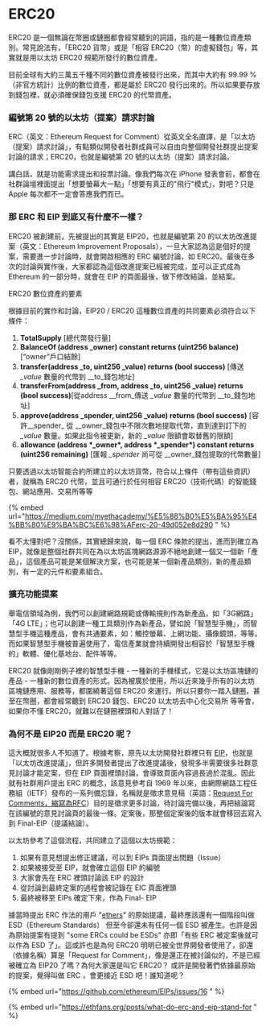 # ERC20

ERC20 是一個無論在幣圈或鏈圈都會經常聽到的詞語，指的是一種數位資產類別。常見說法有，「ERC20 貨幣」或是「相容 ERC20（幣）的虛擬錢包」等，其實就是用以太坊 ERC20 規範所發行的數位資產。

目前全球有大約三萬五千種不同的數位資產被發行出來，而其中大約有 99.99 %（非官方統計）比例的數位資產，都是屬於 ERC20 發行出來的。所以如果要存放到錢包裡，就必須確保錢包支援 ERC20 的代幣資產。

### 編號第 20 號的以太坊（提案）請求討論

ERC（英文：Ethereum Request for Comment）從英文全名直譯，是「以太坊（提案）請求討論」，有點類似開發者社群成員可以自由向整個開發社群提出提案討論的請求；ERC20，也就是編號第 20 號的以太坊（提案）請求討論。

講白話，就是功能需求提出和投票討論。像我們每次在 iPhone 發表會前，都會在社群論壇裡面提出「想要螢幕大一點」「想要有真正的"飛行"模式」，對吧？只是 Apple 每次都不一定會答應我們而已。

### 那 ERC 和 EIP 到底又有什麼不一樣？

ERC20 被創建前，先被提出的其實是 EIP20，也就是編號第 20 的以太坊改進提案（英文：Ethereum Improvement Proposals），一旦大家認為這是個好的提案，需要進一步討論時，就會開啟相應的 ERC 編號討論，如 ERC20。最後在多次的討論與實作後，大家都認為這個改進提案已經被完成，並可以正式成為 Ethereum 的一部分時，就會在 EIP 的頁面最後，做下修改結論，並結案。

ERC20 數位資產的要素

根據目前的實作和討論，EIP20 / ERC20 這種數位資產的共同要素必須符合以下條件：

1. **TotalSupply** \[總代幣發行量\]
2. **BalanceOf \(address \_owner\) constant returns \(uint256 balance\)**\[“owner”戶口結餘\]
3. **transfer\(address \_to, uint256 \_value\) returns \(bool success\)** \[傳送 _\_value_ 數量的代幣到 _\_to_錢包地址\]
4. **transferFrom\(address \_from, address \_to, uint256 \_value\) returns \(bool success\)**\[從address _\_from_傳送 _\_value_ 數量的代幣到 _\_to_錢包地址\]
5. **approve\(address \_spender, uint256 \_value\) returns \(bool success\)** \[容許_\_spender_ 從 _\_owner_錢包中不限次數地提取代幣，直到達到訂下的 _\_value_ 數量。如果此指令被更新，新的 _\_value_ 限額會取替舊的限額\]
6. **allowance \(address \*\_owner\*, address \*\_spender\*\) constant returns \(uint256 remaining\)** \[匯報 _\_spender_ 尚可從 _\_owner_錢包提取的代幣數量\]

只要透過以太坊智能合約所建立的以太坊貨幣，符合以上條件（帶有這些資訊）者，就稱為 ERC20 代幣，並且可通行於任何相容 ERC20（技術代碼）的智能錢包、網站應用、交易所等等

{% embed url="https://medium.com/myethacademy/%E5%88%B0%E5%BA%95%E4%BB%80%E9%BA%BC%E6%98%AFerc-20-49d052e8d290 " %}

看不太懂對吧？沒關係，其實總歸來說，每一個 ERC 條款的提出，進而到確立為 EIP，就像是整個社群共同在為以太坊區塊網路源源不絕地創建一個又一個新「產品」，這個產品可能是某個解決方案，也可能是某一個新產品類別，新的產品類別，有一定的元件和要素組合。

### 擴充功能提案

舉電信領域為例，我們可以創建網路規範或傳輸規則作為新產品，如「3G網路」「4G LTE」；也可以創建一種工具類別作為新產品，譬如說「智慧型手機」，而智慧型手機這種產品，會有共通要素，如：觸控螢幕、上網功能、攝像鏡頭，等等。而如果智慧型手機被普遍使用了，電信產業就會持續開發出相容於「智慧型手機的」軟體、優化基地台、配件等等。

ERC20 就像剛剛例子裡的智慧型手機 - 一種新的手機樣式，它是以太坊區塊鏈的產品 - 一種新的數位資產的形式。因為被廣於使用，所以近來幾乎所有的以太坊區塊鏈應用、服務等，都圍繞著這個 ERC20 來運行。所以只要你一踏入鏈圈，甚至在幣圈，都會經常聽到 ERC20 錢包、ERC20 以太坊去中心化交易所 等等會，如果你不懂 ERC20，就難以在鏈圈裡頭和人對話了！

### 為何不是 EIP20 而是 ERC20 呢？

這大概就很多人不知道了。根據考察，原先以太坊開發社群裡只有 [EIP](https://github.com/ethereum/EIPs)，也就是「以太坊改進提議」，但許多開發者提出了改進提議後，發現多半需要很多社群意見討論才能定案，但在 EIP 頁面裡頭討論，會導致頁面內容過長過於混亂。因此就有社群用戶提出 ERC 的概念，該意見參考自 1969 年以來，由網際網路工程任務組（IETF）發布的一系列備忘錄，名稱就是徵求意見稿（英語：[Request For Comments，縮寫為RFC](https://zh.wikipedia.org/wiki/RFC)）目的是徵求更多討論，待討論完備以後，再把結論寫在該編號的意見討論頁的最後一條。定案後，那整個定案後的版本就會移回去寫入到 Final-EIP（提議結論）。

以太坊參考了這個流程，共同建立了這個以太坊規範：

1. 如果有意見想提出修正建議，可以到 EIPs 頁面提出問題（Issue）
2. 如果被接受至 EIP，就會確立這個 EIP 的編號
3. 大家會先在 ERC 裡頭討論該 EIP 的設計
4. 從討論到最終定案的過程會被記錄在 EIC 頁面裡頭
5. 最終被移至 EIPs 確定下來，作為 Final- EIP

據當時提出 ERC 作法的用戶 "[ethers](https://github.com/ethers)" 的原始提議，最終應該還有一個階段叫做 ESD（Ethereum Standards） 但至今卻還未有任何一個 ESD 被產生。也許是因為原始提案有提到 "some ERCs could be ESDs" 亦即「有些 ERC 被定案後就可以作為 ESD 了」。這或許也是為何 ERC20 明明已被全世界開發者使用了，卻還（依據名稱）算是「Request for Comment」，像是還正在被討論似的，不是已經被確立為 EIP20 了嗎？為何大家還是叫它 ERC20？ 或許是開發著們依據最原始的提案，覺得叫做 ERC ，會更接近 ESD 吧！誰知道呢？

{% embed url="https://github.com/ethereum/EIPs/issues/16 " %}

{% embed url="https://ethfans.org/posts/what-do-erc-and-eip-stand-for " %}

